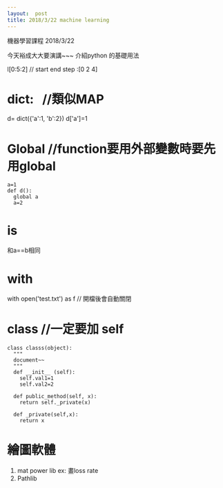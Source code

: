 ```yaml
---
layout:  post
title: 2018/3/22 machine learning
---
```


機器學習課程 2018/3/22 

今天裕成大大要演講~~~  介紹python 的基礎用法

l[0:5:2]  // start end step :[0 2 4]

# dict:   //類似MAP
d= dict({'a':1, 'b':2}) 
d['a']=1

# Global //function要用外部變數時要先用global

```
a=1
def d():
  global a
  a=2 
```  
  
# is
和a==b相同 

# with
with open('test.txt') as f // 開檔後會自動關閉

# class  //一定要加 self

```
class classs(object):
  """
  document~~
  """
  def __init__ (self):
    self.val1=1
    self.val2=2
    
  def public_method(self, x):
    return self._private(x)
    
  def _private(self,x):
    return x
```  
  


# 繪圖軟體
1. mat power lib ex: 畫loss rate
2. Pathlib








